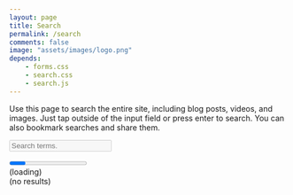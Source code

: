 ```yaml
---
layout: page
title: Search
permalink: /search
comments: false
image: "assets/images/logo.png"
depends: 
    - forms.css
    - search.css
    - search.js
---
```

<p>Use this page to search the entire site, including blog posts, videos, and images. Just tap outside of the input field or press enter to search. You can also bookmark searches and share them.</p>
<form>
    <input id="search-input" name="search-input" class="search-input" disabled placeholder="Search terms." />
</form>
<progress class="search-progress"></progress>
<div id="status" class="alert search-status">(loading)</div>
<div id="results" class="search-results">(no results)</div>
